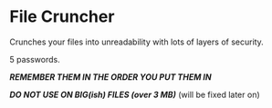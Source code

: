 # File Cruncher
Crunches your files into unreadability with lots of layers of security.

5 passwords.

***REMEMBER THEM IN THE ORDER YOU PUT THEM IN***

***DO NOT USE ON BIG(ish) FILES (over 3 MB)*** (will be fixed later on)

